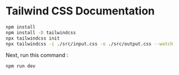 # Tailwind CSS Documentation

```bash
npm install
npm install -D tailwindcss
npx tailwindcss init
npx tailwindcss -i ./src/input.css -o ./src/output.css --watch
```

Next, run this command : 

```bash
npm run dev
```

